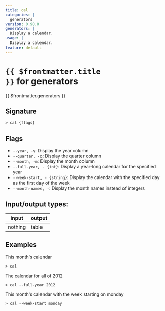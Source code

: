 ```yaml
---
title: cal
categories: |
  generators
version: 0.90.0
generators: |
  Display a calendar.
usage: |
  Display a calendar.
feature: default
---
```


<!-- This file is automatically generated. Please edit the command in https://github.com/nushell/nushell instead. -->

# <code>{{ $frontmatter.title }}</code> for generators

<div class='command-title'>{{ $frontmatter.generators }}</div>

## Signature

`> cal {flags} `

## Flags

- `--year, -y`: Display the year column
- `--quarter, -q`: Display the quarter column
- `--month, -m`: Display the month column
- `--full-year, - {int}`: Display a year-long calendar for the specified year
- `--week-start, - {string}`: Display the calendar with the specified day as the first day of the week
- `--month-names, -`: Display the month names instead of integers

## Input/output types:

| input   | output |
| ------- | ------ |
| nothing | table  |

## Examples

This month's calendar

```nu
> cal

```

The calendar for all of 2012

```nu
> cal --full-year 2012

```

This month's calendar with the week starting on monday

```nu
> cal --week-start monday

```
